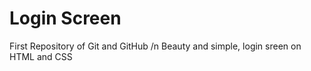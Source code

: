 # Login Screen
 First Repository of Git and GitHub /n
 Beauty and simple, login sreen on HTML and CSS
